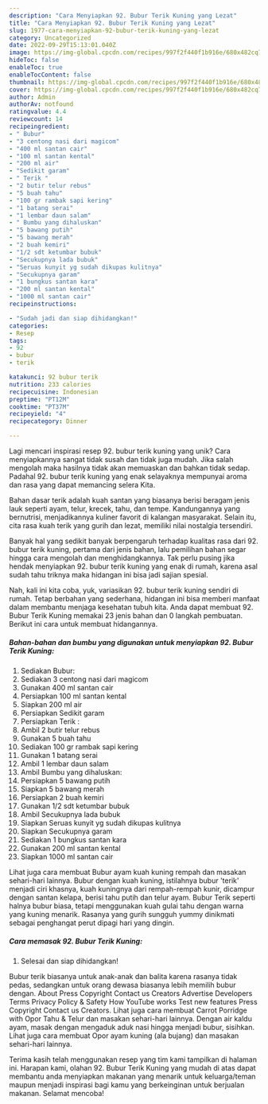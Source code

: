 ```yaml
---
description: "Cara Menyiapkan 92. Bubur Terik Kuning yang Lezat"
title: "Cara Menyiapkan 92. Bubur Terik Kuning yang Lezat"
slug: 1977-cara-menyiapkan-92-bubur-terik-kuning-yang-lezat
category: Uncategorized
date: 2022-09-29T15:13:01.040Z
image: https://img-global.cpcdn.com/recipes/997f2f440f1b916e/680x482cq70/92-bubur-terik-kuning-foto-resep-utama.jpg
hideToc: false
enableToc: true
enableTocContent: false
thumbnail: https://img-global.cpcdn.com/recipes/997f2f440f1b916e/680x482cq70/92-bubur-terik-kuning-foto-resep-utama.jpg
cover: https://img-global.cpcdn.com/recipes/997f2f440f1b916e/680x482cq70/92-bubur-terik-kuning-foto-resep-utama.jpg
author: Admin
authorAv: notfound
ratingvalue: 4.4
reviewcount: 14
recipeingredient:
- " Bubur"
- "3 centong nasi dari magicom"
- "400 ml santan cair"
- "100 ml santan kental"
- "200 ml air"
- "Sedikit garam"
- " Terik "
- "2 butir telur rebus"
- "5 buah tahu"
- "100 gr rambak sapi kering"
- "1 batang serai"
- "1 lembar daun salam"
- " Bumbu yang dihaluskan"
- "5 bawang putih"
- "5 bawang merah"
- "2 buah kemiri"
- "1/2 sdt ketumbar bubuk"
- "Secukupnya lada bubuk"
- "Seruas kunyit yg sudah dikupas kulitnya"
- "Secukupnya garam"
- "1 bungkus santan kara"
- "200 ml santan kental"
- "1000 ml santan cair"
recipeinstructions:

- "Sudah jadi dan siap dihidangkan!"
categories:
- Resep
tags:
- 92
- bubur
- terik

katakunci: 92 bubur terik 
nutrition: 233 calories
recipecuisine: Indonesian
preptime: "PT12M"
cooktime: "PT37M"
recipeyield: "4"
recipecategory: Dinner

---
```





Lagi mencari inspirasi resep 92. bubur terik kuning yang unik? Cara menyiapkannya sangat tidak susah dan tidak juga mudah. Jika salah mengolah maka hasilnya tidak akan memuaskan dan bahkan tidak sedap. Padahal 92. bubur terik kuning yang enak selayaknya mempunyai aroma dan rasa yang dapat memancing selera Kita.





Bahan dasar terik adalah kuah santan yang biasanya berisi beragam jenis lauk seperti ayam, telur, krecek, tahu, dan tempe. Kandungannya yang bernutrisi, menjadikannya kuliner favorit di kalangan masyarakat. Selain itu, cita rasa kuah terik yang gurih dan lezat, memiliki nilai nostalgia tersendiri.

Banyak hal yang sedikit banyak berpengaruh terhadap kualitas rasa dari 92. bubur terik kuning, pertama dari jenis bahan, lalu pemilihan bahan segar hingga cara mengolah dan menghidangkannya. Tak perlu pusing jika hendak menyiapkan 92. bubur terik kuning yang enak di rumah, karena asal sudah tahu triknya maka hidangan ini bisa jadi sajian spesial.






Nah, kali ini kita coba, yuk, variasikan 92. bubur terik kuning sendiri di rumah. Tetap berbahan yang sederhana, hidangan ini bisa memberi manfaat dalam membantu menjaga kesehatan tubuh kita. Anda dapat membuat 92. Bubur Terik Kuning memakai 23 jenis bahan dan 0 langkah pembuatan. Berikut ini cara untuk membuat hidangannya.

<!--inarticleads1-->

##### Bahan-bahan dan bumbu yang digunakan untuk menyiapkan 92. Bubur Terik Kuning:

1. Sediakan  Bubur:
1. Sediakan 3 centong nasi dari magicom
1. Gunakan 400 ml santan cair
1. Persiapkan 100 ml santan kental
1. Siapkan 200 ml air
1. Persiapkan Sedikit garam
1. Persiapkan  Terik :
1. Ambil 2 butir telur rebus
1. Gunakan 5 buah tahu
1. Sediakan 100 gr rambak sapi kering
1. Gunakan 1 batang serai
1. Ambil 1 lembar daun salam
1. Ambil  Bumbu yang dihaluskan:
1. Persiapkan 5 bawang putih
1. Siapkan 5 bawang merah
1. Persiapkan 2 buah kemiri
1. Gunakan 1/2 sdt ketumbar bubuk
1. Ambil Secukupnya lada bubuk
1. Siapkan Seruas kunyit yg sudah dikupas kulitnya
1. Siapkan Secukupnya garam
1. Sediakan 1 bungkus santan kara
1. Gunakan 200 ml santan kental
1. Siapkan 1000 ml santan cair


Lihat juga cara membuat Bubur ayam kuah kuning rempah dan masakan sehari-hari lainnya. Bubur dengan kuah kuning, istilahnya bubur &#39;terik&#39; menjadi ciri khasnya, kuah kuningnya dari rempah-rempah kunir, dicampur dengan santan kelapa, berisi tahu putih dan telur ayam. Bubur Terik seperti halnya bubur biasa, tetapi menggunakan kuah gulai tahu dengan warna yang kuning menarik. Rasanya yang gurih sungguh yummy dinikmati sebagai penghangat perut dipagi hari yang dingin. 

<!--inarticleads2-->

##### Cara memasak 92. Bubur Terik Kuning:


1. Selesai dan siap dihidangkan!

Bubur terik biasanya untuk anak-anak dan balita karena rasanya tidak pedas, sedangkan untuk orang dewasa biasanya lebih memilih bubur dengan. About Press Copyright Contact us Creators Advertise Developers Terms Privacy Policy &amp; Safety How YouTube works Test new features Press Copyright Contact us Creators. Lihat juga cara membuat Carrot Porridge with Opor Tahu &amp; Telur dan masakan sehari-hari lainnya. Dengan air kaldu ayam, masak dengan mengaduk aduk nasi hingga menjadi bubur, sisihkan. Lihat juga cara membuat Opor ayam kuning (ala bujang) dan masakan sehari-hari lainnya. 

Terima kasih telah menggunakan resep yang tim kami tampilkan di halaman ini. Harapan kami, olahan 92. Bubur Terik Kuning yang mudah di atas dapat membantu anda menyiapkan makanan yang menarik untuk keluarga/teman maupun menjadi inspirasi bagi kamu yang berkeinginan untuk berjualan makanan. Selamat mencoba!
